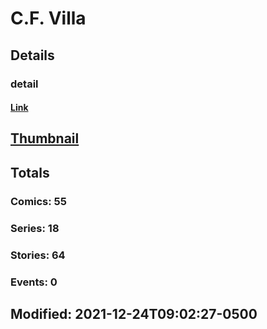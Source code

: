 # C.F.  Villa 
## Details
### detail
#### [Link](http://marvel.com/comics/creators/13276/cf_villa?utm_campaign=apiRef&utm_source=225578a89fc76f3d20fbffda5d17a88d)
## [Thumbnail](http://i.annihil.us/u/prod/marvel/i/mg/b/40/image_not_available.jpg)
## Totals
### Comics: 55
### Series: 18
### Stories: 64
### Events: 0
## Modified: 2021-12-24T09:02:27-0500